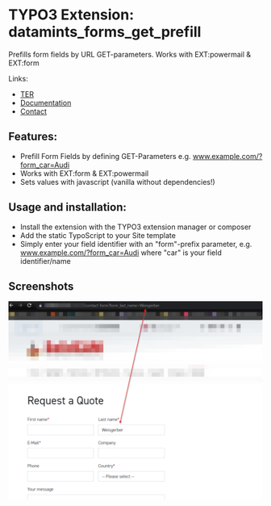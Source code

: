 TYPO3 Extension: datamints_forms_get_prefill
============

Prefills form fields by URL GET-parameters. Works with EXT:powermail & EXT:form


Links:

- [TER](https://typo3.org/extensions/repository/view/datamints_forms_get_prefill)
- [Documentation](https://docs.typo3.org/p/datamints/datamints-forms-get-prefill/main/en-us/)
- [Contact](mailto:m.weisgerber@datamints.com)

Features:
---------

- Prefill Form Fields by defining GET-Parameters e.g. www.example.com/?form_car=Audi
- Works with EXT:form & EXT:powermail
- Sets values with javascript (vanilla without dependencies!)

Usage and installation:
---------

- Install the extension with the TYPO3 extension manager or composer
- Add the static TypoScript to your Site template
- Simply enter your field identifier with an "form"-prefix parameter, e.g. www.example.com/?form_car=Audi where "car" is your field identifier/name

Screenshots
---------
![](Documentation/Images/sample1.png "Sample 1")


